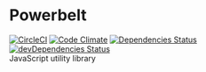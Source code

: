 # Powerbelt

[![CircleCI](https://circleci.com/gh/jesselpalmer/powerbelt.svg?style=svg)](https://circleci.com/gh/jesselpalmer/powerbelt)
[![Code Climate](https://codeclimate.com/github/jesselpalmer/powerbelt/badges/gpa.svg)](https://codeclimate.com/github/jesselpalmer/powerbelt)
[![Dependencies Status](https://david-dm.org/jesselpalmer/powerbelt/status.svg)](https://david-dm.org/jesselpalmer/powerbelt)
[![devDependencies Status](https://david-dm.org/jesselpalmer/powerbelt/dev-status.svg)](https://david-dm.org/jesselpalmer/powerbelt?type=dev)     
JavaScript utility library
